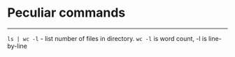# Peculiar commands
---
`ls | wc -l` - list number of files in directory. `wc -l` is word count, -l is line-by-line
